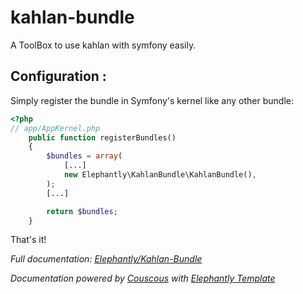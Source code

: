 # kahlan-bundle
A ToolBox to use kahlan with symfony easily.

## Configuration :
Simply register the bundle in Symfony's kernel like any other bundle:

```php
<?php
// app/AppKernel.php
    public function registerBundles()
    {
        $bundles = array(
            [...]
            new Elephantly\KahlanBundle\KahlanBundle(),
        );
        [...]

        return $bundles;
    }
```

That's it!

*Full documentation: [Elephantly/Kahlan-Bundle](https://elephantly.github.io/kahlan-bundle/)*

*Documentation powered by [Couscous](http://couscous.io/) with [Elephantly Template](https://github.com/elephantly/ElephantlyCouscous)*
